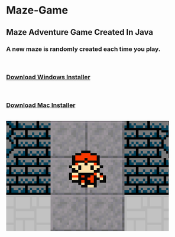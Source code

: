 # Maze-Game

<h2>
Maze Adventure Game Created In Java
</h2>
<h3>A new maze is randomly created each time you play.</h3>
<br>
<h3><a href="https://github.com/groeneveldwoodstock/Maze-Game/blob/main/MazeGameSetup.exe" target="_blank" rel="noopener noreferrer">Download Windows Installer</a></h3>
<br>
<h3><a href="https://github.com/groeneveldwoodstock/Maze-Game/blob/main/MazeGameInstall.dmg" target="_blank" rel="noopener noreferrer">Download Mac Installer</a></h3>
<br>
<img src="https://github.com/groeneveldwoodstock/Maze-Game/blob/main/cover.png" alt="game image">
  </body>

